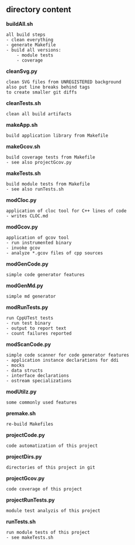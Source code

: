 ## directory content

**buildAll.sh**
```
all build steps
- clean everything
- generate Makefile
- build all versions:
    - module tests
    - coverage
```

**cleanSvg.py**
```
clean SVG files from UNREGISTERED background
also put line breaks behind tags
to create smaller git diffs
```

**cleanTests.sh**
```
clean all build artifacts
```

**makeApp.sh**
```
build application library from Makefile
```

**makeGcov.sh**
```
build coverage tests from Makefile
- see also projectGcov.py
```

**makeTests.sh**
```
build module tests from Makefile
- see also runTests.sh
```

**modCloc.py**
```
application of cloc tool for C++ lines of code
- writes CLOC.md
```

**modGcov.py**
```
application of gcov tool
- run instrumented binary
- invoke gcov
- analyze *.gcov files of cpp sources
```

**modGenCode.py**
```
simple code generator features
```

**modGenMd.py**
```
simple md generator
```

**modRunTests.py**
```
run CppUTest tests
- run test binary
- output to report text
- count failures reported
```

**modScanCode.py**
```
simple code scanner for code generator features
- application instance declarations for ddi
- mocks
- data structs
- interface declarations
- ostream specializations
```

**modUtilz.py**
```
some commonly used features
```

**premake.sh**
```
re-build Makefiles
```

**projectCode.py**
```
code automatization of this project
```

**projectDirs.py**
```
directories of this project in git
```

**projectGcov.py**
```
code coverage of this project
```

**projectRunTests.py**
```
module test analyzis of this project
```

**runTests.sh**
```
run module tests of this project
- see makeTests.sh
```
